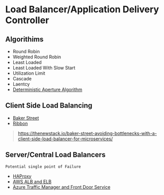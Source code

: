 # Load Balancer/Application Delivery Controller

## Algorithims
* Round Robin
* Weighted Round Robin
* Least Loaded
* Least Loaded With Slow Start
* Utilization Limit
* Cascade
* Laentcy
* [Deterministic Aperture Algorithm](https://www.infoq.com/news/2020/01/twitter-deterministic-aperture/?utm_source=notification_email&utm_campaign=notifications&utm_medium=link&utm_content=content_in_followed_topic&utm_term=daily)


## Client Side Load Balancing
* [Baker Street](http://bakerstreet.io/)
* [Ribbon](https://github.com/Netflix/ribbon)

> https://thenewstack.io/baker-street-avoiding-bottlenecks-with-a-client-side-load-balancer-for-microservices/

## Server/Central Load Balancers
    Potential single point of Failure
* [HAProxy](http://www.haproxy.org/)
* [AWS ALB and ELB](https://aws.amazon.com/elasticloadbalancing/)
* [Azure Traffic Manager and Front Door Service](https://docs.microsoft.com/en-us/azure/frontdoor/front-door-lb-with-azure-app-delivery-suite)